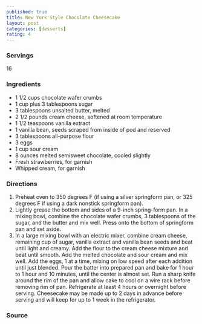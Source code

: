 ```yaml
---
published: true
title: New York Style Chocolate Cheesecake
layout: post
categories: [desserts]
rating: 4
---
```

### Servings
16

### Ingredients
- 1 1/2 cups chocolate wafer crumbs
- 1 cup plus 3 tablespoons sugar
- 3 tablespoons unsalted butter, melted
- 2 1/2 pounds cream cheese, softened at room temperature
- 1 1/2 teaspoons vanilla extract
- 1 vanilla bean, seeds scraped from inside of pod and reserved
- 3 tablespoons all-purpose flour
- 3 eggs
- 1 cup sour cream
- 8 ounces melted semisweet chocolate, cooled slightly
- Fresh strawberries, for garnish
- Whipped cream, for garnish

### Directions
1. Preheat oven to 350 degrees F (if using a silver springform pan, or 325 degrees F if using a dark nonstick springform pan).
2. Lightly grease the bottom and sides of a 9-inch spring-form pan. In a mixing bowl, combine the chocolate wafer crumbs, 3 tablespoons of the sugar, and the butter and mix well. Press onto the bottom of springform pan and set aside.
3. In a large mixing bowl with an electric mixer, combine cream cheese, remaining cup of sugar, vanilla extract and vanilla bean seeds and beat until light and creamy. Add the flour to the cream cheese mixture and beat until smooth. Add the melted chocolate and sour cream and mix well. Add the eggs, 1 at a time, mixing on low speed after each addition until just blended. Pour the batter into prepared pan and bake for 1 hour to 1 hour and 10 minutes, until the center is almost set. Run a sharp knife around the rim of the pan and allow cake to cool on a wire rack before removing rim of pan. Refrigerate at least 4 hours or overnight before serving. Cheesecake may be made up to 2 days in advance before serving and will keep for up to 1 week in the refrigerator.

### Source

